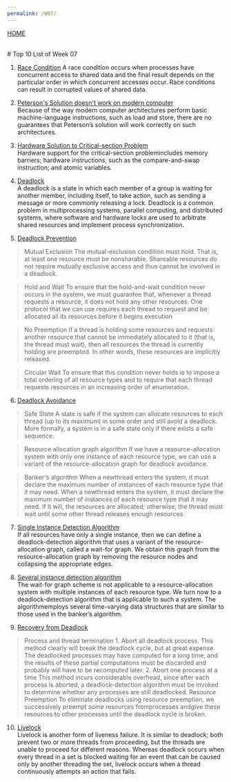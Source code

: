 ```yaml
---
permalink: /W07/
---
```

[HOME](../)

<br>
# Top 10 List of Week 07

1. [Race Condition](https://searchstorage.techtarget.com/definition/race-condition)
A race condition occurs when processes have concurrent access to shared data and the final result depends on the particular order in which concurrent accesses occur. 
Race conditions can result in corrupted values of shared data.

2. [Peterson's Solution doesn't work on modern computer](https://www.quora.com/Why-is-Petersons-solution-not-guaranteed-to-work-on-modern-computer-architecture-as-mentioned-in-Operating-System-Concepts-by-Silberschatzg)<br>
Because of the way modern computer architectures perform basic machine-language instructions, such as load and store, 
there are no guarantees that Peterson’s solution will work correctly on such architectures.
 
3. [Hardware Solution to Critical-section Problem](https://www.studytonight.com/operating-system/process-synchronization)<br>
Hardware support for the critical-section problemincludes memory barriers; hardware instructions,
such as the compare-and-swap instruction; and atomic variables.

4. [Deadlock](https://www.cs.uic.edu/~jbell/CourseNotes/OperatingSystems/7_Deadlocks.html)<br>
A deadlock is a state in which each member of a group is waiting for another member, including itself, to take action, such as sending a message or more commonly releasing a lock. 
Deadlock is a common problem in multiprocessing systems, parallel computing, and distributed systems, where software and hardware locks are used to arbitrate shared resources and implement process synchronization.

5. [Deadlock Prevention](https://www.cs.uic.edu/~jbell/CourseNotes/OperatingSystems/7_Deadlocks.html)<br>
> Mutual Exclusion
The mutual-exclusion condition must hold. That is, at least one resource must be nonsharable. 
Shareable resources do not require mutually exclusive access and thus cannot be involved in a deadlock.

> Hold and Wait
To ensure that the hold-and-wait condition never occurs in the system, we must guarantee that, whenever a thread requests a resource, it does not hold any other resources. 
One protocol that we can use requires each thread to request and be allocated all its resources before it begins execution 

> No Preemption
If a thread is holding some resources and requests another resource that cannot be immediately allocated to it (that is, the thread must wait), 
then all resources the thread is currently holding are preempted. In other words, these resources are implicitly released.

> Circular Wait
To ensure that this condition never holds is to impose a total ordering of all resource types and to require that each thread requests resources in an increasing order of enumeration.

6. [Deadlock Avoidance](https://www.cs.uic.edu/~jbell/CourseNotes/OperatingSystems/7_Deadlocks.html)<br>
> Safe State
A state is safe if the system can allocate resources to each thread (up to its maximum) in some order and still avoid a deadlock. More formally, a system is in a safe state only if there exists a safe sequence.

> Resource allocation graph algorithm
If we have a resource-allocation system with only one instance of each resource type, we can use a variant of the resource-allocation graph for deadlock avoidance. 

> Banker's algorithm
When a newthread enters the system, it must declare the maximum number of instances of each resource type that it may need. When a newthread enters the system, it must declare the maximum number of instances of each resource type that it may need.
If it will, the resources are allocated; otherwise, the thread must wait until some other thread releases enough resources.
  
7. [Single Instance Detection Algorithm](https://www.cs.uic.edu/~jbell/CourseNotes/OperatingSystems/7_Deadlocks.html)<br>
If all resources have only a single instance, then we can define a deadlock-detection algorithm that uses a variant of the resource-allocation graph, called a wait-for graph. 
We obtain this graph from the resource-allocation graph by removing the resource nodes and collapsing the appropriate edges.

8. [Several instance detection algorithm](https://www.cs.uic.edu/~jbell/CourseNotes/OperatingSystems/7_Deadlocks.html)<br>
The wait-for graph scheme is not applicable to a resource-allocation system with multiple instances of each resource type. 
We turn now to a deadlock-detection algorithm that is applicable to such a system. The algorithmemploys several time-varying data structures that are similar to those used in the banker’s algorithm.

9. [Recovery from Deadlock](https://www.geeksforgeeks.org/deadlock-detection-recovery/)<br>
> Process and thread termination
	1. Abort all deadlock process.
	This method clearly will break the deadlock cycle, but at great expense. The deadlocked processes may have computed for a long time, and the results of these partial computations must be discarded and probably will have to be recomputed later.
	2. Abort one process at a time
	This method incurs considerable overhead, since after each process is aborted, a deadlock-detection algorithm must be invoked to determine whether any processes are still deadlocked.
> Resource Preemption
To eliminate deadlocks using resource preemption, we successively preempt some resources fromprocesses andgive these resources to other processes until the deadlock cycle is broken.

10. [Livelock](https://www.guru99.com/what-is-livelock-example.html)<br>
Livelock is another form of liveness failure. It is similar to deadlock; both prevent two or more threads from proceeding, but the threads are unable to proceed for different reasons. 
Whereas deadlock occurs when every thread in a set is blocked waiting for an event that can be caused only by another threading the set, livelock occurs when a thread continuously attempts an action that fails. 
